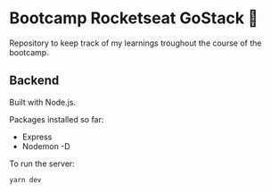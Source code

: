# Bootcamp Rocketseat GoStack 🚀
Repository to keep track of my learnings troughout the course of the bootcamp.

## Backend

Built with Node.js.

Packages installed so far:
- Express
- Nodemon -D

To run the server:
```
yarn dev
```

